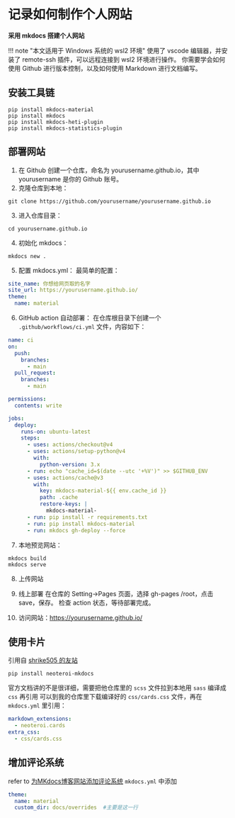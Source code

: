 # 记录如何制作个人网站

**采用 mkdocs 搭建个人网站**

!!! note 
    "本文适用于 Windows 系统的 wsl2 环境"
    使用了 vscode 编辑器，并安装了 remote-ssh 插件，可以远程连接到 wsl2 环境进行操作。
    你需要学会如何使用 Github 进行版本控制，以及如何使用 Markdown 进行文档编写。


## 安装工具链

```shell
pip install mkdocs-material
pip install mkdocs
pip install mkdocs-heti-plugin
pip install mkdocs-statistics-plugin
```

## 部署网站

1. 在 Github 创建一个仓库，命名为 yourusername.github.io，其中 yourusername 是你的 Github 账号。
2. 克隆仓库到本地：

```shell
git clone https://github.com/yourusername/yourusername.github.io
```
3. 进入仓库目录：

```shell
cd yourusername.github.io
```
4. 初始化 mkdocs：

```shell
mkdocs new .
```
5. 配置 mkdocs.yml：
最简单的配置：

```yaml
site_name: 你想给网页取的名字
site_url: https://yourusername.github.io/
theme:
  name: material
```
6. GitHub action 自动部署：
在仓库根目录下创建一个 `.github/workflows/ci.yml` 文件，内容如下：
```yaml
name: ci
on:
  push:
    branches:
      - main
  pull_request:
    branches:
      - main

permissions:
  contents: write

jobs:
  deploy:
    runs-on: ubuntu-latest
    steps:
      - uses: actions/checkout@v4
      - uses: actions/setup-python@v4
        with:
          python-version: 3.x
      - run: echo "cache_id=$(date --utc '+%V')" >> $GITHUB_ENV
      - uses: actions/cache@v3
        with:
          key: mkdocs-material-${{ env.cache_id }}
          path: .cache
          restore-keys: |
            mkdocs-material-
      - run: pip install -r requirements.txt
      - run: pip install mkdocs-material
      - run: mkdocs gh-deploy --force
```
7. 本地预览网站：

```shell
mkdocs build
mkdocs serve
```

8. 上传网站

9. 线上部署
在仓库的 Setting->Pages 页面，选择 gh-pages /root，点击 save，保存。
检查 action 状态，等待部署完成。

10. 访问网站：https://yourusername.github.io/

## 使用卡片
引用自 [shrike505 的友站](https://nest.shrike505.cc/friends/)
```shell
pip install neoteroi-mkdocs
```
官方文档讲的不是很详细，需要把他仓库里的 `scss` 文件拉到本地用 `sass` 编译成 `css` 再引用
可以到我的仓库里下载编译好的 `css/cards.css` 文件，再在 `mkdocs.yml` 里引用：
```yaml
markdown_extensions:
  - neoteroi.cards
extra_css:
  - css/cards.css
```

## 增加评论系统
refer to [为MKdocs博客网站添加评论系统](https://zhuanlan.zhihu.com/p/688317464)
`mkdocs.yml` 中添加
```yaml
theme:
  name: material
  custom_dir: docs/overrides  #主要是这一行
```
